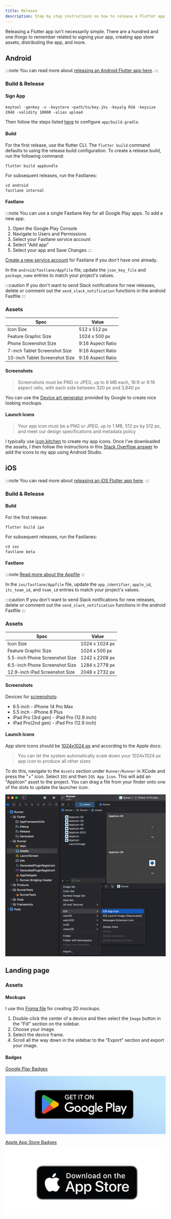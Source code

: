 ```yaml
---
title: Release
description: Step by step instructions on how to release a Flutter app
---
```


Releasing a Flutter app isn't necessarily simple. There are a hundred and one things to remember related to signing your app, creating app store assets, distributing the app, and more.

## Android

:::note
You can read more about [releasing an Android Flutter app here](https://flutter-ko.dev/deployment/android).
:::

### Build & Release

#### Sign App
```agsl
keytool -genkey -v -keystore ~path/to/key.jks -keyalg RSA -keysize 2048 -validity 10000 -alias upload
```
Then follow the steps listed [here](https://flutter-ko.dev/deployment/android#signing-the-app) to configure `app/build.gradle`.

#### Build
For the first release, use the flutter CLI. The `flutter build` command defaults to using the release build configuration. To create a release build, run the following command:
```agsl
flutter build appbundle
```

For subsequent releases, run the Fastlanes:
```agsl
cd android
fastlane internal
```

#### Fastlane

:::note
You can use a single Fastlane Key for all Google Play apps. To add a new app: 
1. Open the Google Play Console
2. Navigate to Users and Permissions
3. Select your Fastlane service account
4. Select "Add app"
5. Select your app and Save Changes 
:::

[Create a new service account](https://docs.fastlane.tools/actions/supply/#setup) for Fastlane if you don't have one already.

In the `android/fastlane/Appfile` file, update the `json_key_file` and `package_name` entries to match your project's values.

:::caution
If you don't want to send Slack notifications for new releases, delete or comment out the `send_slack_notification` functions in the android Fastfile
:::

### Assets

| Spec | Value |
| --- | --- |
| Icon Size | 512 x 512 px |
| Feature Graphic Size | 1024 x 500 px |
| Phone Screenshot Size | 9:16 Aspect Ratio |
| 7-inch Tablet Screenshot Size | 9:16 Aspect Ratio |
| 10-inch Tablet Screenshot Size | 9:16 Aspect Ratio |

#### Screenshots
> Screenshots must be PNG or JPEG, up to 8 MB each, 16:9 or 9:16 aspect ratio, with each side between 320 px and 3,840 px

You can use the [Device art generator](https://developer.android.com/distribute/marketing-tools/device-art-generator) provided by Google to create nice looking mockups.

#### Launch Icons
> Your app icon must be a PNG or JPEG, up to 1 MB, 512 px by 512 px, and meet our design specifications and metadata policy

I typically use [icon.kitchen](https://icon.kitchen/) to create my app icons. Once I've downloaded the assets, I then follow the instructions in this [Stack Overflow answer](https://stackoverflow.com/a/55054303/12806961) to add the icons to my app using Android Studio.

## iOS

:::note
You can read more about [releasing an iOS Flutter app here](https://flutter-ko.dev/deployment/ios).
:::

### Build & Release

#### Build
For the first release:
```agsl
flutter build ipa
```

For subsequent releases, run the Fastlanes:
```agsl
cd ios
fastlane beta
```

#### Fastlane

:::note
[Read more about the Appfile](https://docs.fastlane.tools/advanced/Appfile/#appfile)
:::

In the `ios/fastlane/Appfile` file, update the `app_identifier`, `apple_id`, `itc_team_id`, and `team_id` entries to match your project's values.

:::caution
If you don't want to send Slack notifications for new releases, delete or comment out the `send_slack_notification` functions in the android Fastfile
:::


### Assets 

| Spec | Value |
| --- | --- |
| Icon Size | 1024 x 1024 px |
| Feature Graphic Size | 1024 x 500 px |
| 5.5-inch Phone Screenshot Size | 1242 x 2208 px |
| 6.5-inch Phone Screenshot Size | 1284 x 2778 px |
| 12.9-inch iPad Screenshot Size | 2048 x 2732 px |

#### Screenshots

Devices for [screenshots](https://stackoverflow.com/questions/53297870/wrong-screenshot-size-in-xcode-10-using-simulator):

- 6.5 inch - iPhone 14 Pro Max
- 5.5 inch - iPhone 8 Plus
- iPad Pro (3rd gen) - iPad Pro (12.9 inch)
- iPad Pro(2nd gen) - iPad Pro (12.9 inch)

#### Launch Icons

App store icons should be [1024x1024 px](https://developer.apple.com/design/human-interface-guidelines/app-icons/#App-icon-sizes) and according to the Apple docs:

> You can let the system automatically scale down your 1024x1024 px app icon to produce all other sizes

To do this, navigate to the `Assets` section under `Runner/Runner` in XCode and press the "+" icon. Select `IOS` and then `IOS App Icon`. This will add an "AppIcon" asset to the project. You can drag a file from your finder onto one of the slots to update the launcher icon.

![App Store Icon](image.png)

## Landing page

### Assets

#### Mockups
I use this [Figma file](https://www.figma.com/design/Ujf1YMU8esGvbh5ZM2CnWo/Mobile-Device-Mockups-(Community)) for creating 2D mockups. 
1. Double-click the center of a device and then select the `Image` button in the "Fill" section on the sidebar. 
2. Choose your image. 
3. Select the device frame.
4. Scroll all the way down in the sidebar to the "Export" section and export your image.

#### Badges
[Google Play Badges](https://partnermarketinghub.withgoogle.com/brands/google-play/visual-identity/badge-guidelines/?folder=65628)

![Get it on Google Play](image-1.png)

[Apple App Store Badges](https://developer.apple.com/app-store/marketing/guidelines/)

![Download on the App Store](image-2.png)
